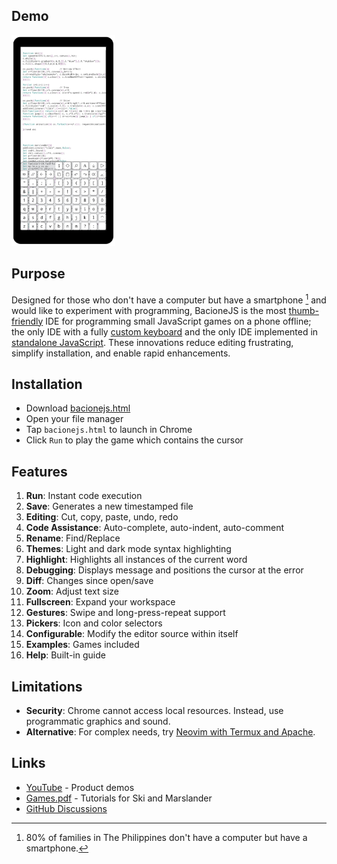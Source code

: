 ## Demo
<a href="//bacionejs.github.io/editor/bacionejs.html" target="_blank">
    <img src="README.jpg" width="33%" />
</a>

## Purpose
Designed for those who don't have a computer but have a smartphone [^1] and would like to experiment with programming, BacioneJS is the most [thumb-friendly](http://www.youtube.com/@bacionejs) IDE for programming small JavaScript games on a phone offline; the only IDE with a fully [custom keyboard](//github.com/search?q=ide+%22custom+keyboard%22&type=repositories) and the only IDE implemented in [standalone JavaScript](//github.com/search?q=standalone+javascript+ide+language%3Ahtml&type=repositories). These innovations reduce editing frustrating, simplify installation, and enable rapid enhancements. 

## Installation
- Download [bacionejs.html](https://raw.githubusercontent.com/bacionejs/editor/main/bacionejs.html)
- Open your file manager
- Tap `bacionejs.html` to launch in Chrome
- Click `Run` to play the game which contains the cursor

## Features
1. **Run**: Instant code execution  
1. **Save**: Generates a new timestamped file  
1. **Editing**: Cut, copy, paste, undo, redo  
1. **Code Assistance**: Auto-complete, auto-indent, auto-comment  
1. **Rename**: Find/Replace
1. **Themes**: Light and dark mode syntax highlighting  
1. **Highlight**: Highlights all instances of the current word  
1. **Debugging**: Displays message and positions the cursor at the error  
1. **Diff**: Changes since open/save  
1. **Zoom**: Adjust text size  
1. **Fullscreen**: Expand your workspace  
1. **Gestures**: Swipe and long-press-repeat support  
1. **Pickers**: Icon and color selectors  
1. **Configurable**: Modify the editor source within itself  
1. **Examples**: Games included
1. **Help**: Built-in guide
   
## Limitations
- **Security**: Chrome cannot access local resources. Instead, use programmatic graphics and sound.
- **Alternative**: For complex needs, try [Neovim with Termux and Apache](https://github.com/bacionejs/termux).

## Links
- [YouTube](http://www.youtube.com/@bacionejs) - Product demos
- [Games.pdf](Games.pdf) - Tutorials for Ski and Marslander
- [GitHub Discussions](https://github.com/bacionejs/editor/discussions)

[^1]: 80% of families in The Philippines don't have a computer but have a smartphone.

